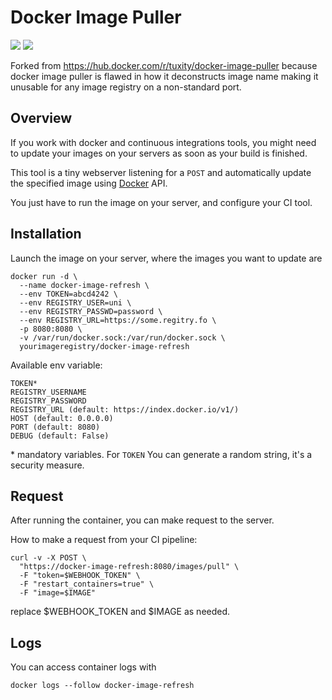 Docker Image Puller
===================

[![](https://images.microbadger.com/badges/version/tuxity/docker-image-puller.svg)](https://hub.docker.com/r/tuxity/docker-image-puller/)
![](https://images.microbadger.com/badges/image/tuxity/docker-image-puller.svg)

Forked from https://hub.docker.com/r/tuxity/docker-image-puller because docker image puller is flawed in how it deconstructs image name making it unusable for any image registry on a non-standard port.

## Overview

If you work with docker and continuous integrations tools, you might need to update your images on your servers as soon as your build is finished.

This tool is a tiny webserver listening for a `POST` and automatically update the specified image using [Docker](https://docs.docker.com/engine/reference/api/docker_remote_api/) API.

You just have to run the image on your server, and configure your CI tool.

## Installation

Launch the image on your server, where the images you want to update are
```
docker run -d \
  --name docker-image-refresh \
  --env TOKEN=abcd4242 \
  --env REGISTRY_USER=uni \
  --env REGISTRY_PASSWD=password \
  --env REGISTRY_URL=https://some.regitry.fo \
  -p 8080:8080 \
  -v /var/run/docker.sock:/var/run/docker.sock \
  yourimageregistry/docker-image-refresh
```

Available env variable:
```
TOKEN*
REGISTRY_USERNAME
REGISTRY_PASSWORD
REGISTRY_URL (default: https://index.docker.io/v1/)
HOST (default: 0.0.0.0)
PORT (default: 8080)
DEBUG (default: False)
```

\* mandatory variables. For `TOKEN` You can generate a random string, it's a security measure.

## Request
After running the container, you can make request to the server.

How to make a request from your CI pipeline:
```
curl -v -X POST \
  "https://docker-image-refresh:8080/images/pull" \
  -F "token=$WEBHOOK_TOKEN" \
  -F "restart_containers=true" \
  -F "image=$IMAGE"
```

replace $WEBHOOK_TOKEN and $IMAGE as needed.

## Logs

You can access container logs with
```
docker logs --follow docker-image-refresh
````

